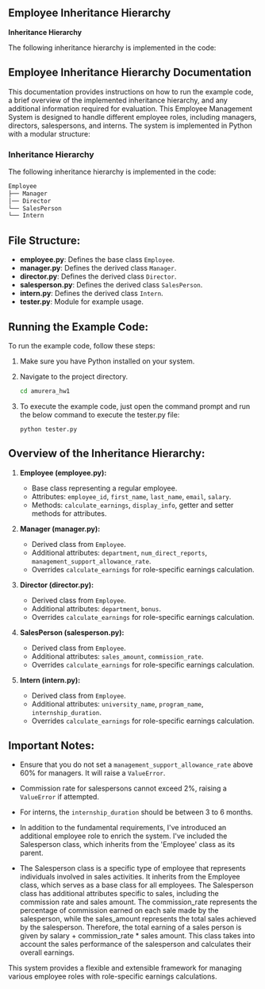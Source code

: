 
## Employee Inheritance Hierarchy

**Inheritance Hierarchy**

The following inheritance hierarchy is implemented in the code:

## Employee Inheritance Hierarchy Documentation

This documentation provides instructions on how to run the example code, a brief overview of the implemented inheritance hierarchy, and any additional information required for evaluation. This Employee Management System is designed to handle different employee roles, including managers, directors, salespersons, and interns. The system is implemented in Python with a modular structure:


### Inheritance Hierarchy

The following inheritance hierarchy is implemented in the code:

```python
Employee
├── Manager
│── Director
└── SalesPerson
└── Intern

```
## File Structure:
- **employee.py**: Defines the base class `Employee`.
- **manager.py**: Defines the derived class `Manager`.
- **director.py**: Defines the derived class `Director`.
- **salesperson.py**: Defines the derived class `SalesPerson`.
- **intern.py**: Defines the derived class `Intern`.
- **tester.py**: Module for example usage.

## Running the Example Code:

To run the example code, follow these steps:

1. Make sure you have Python installed on your system.


2. Navigate to the project directory.

    ```bash
    cd amurera_hw1
    ```

4. To execute the example code, just open the command prompt and run the below command to execute the tester.py file:

    ```b
    python tester.py
    ```
## Overview of the Inheritance Hierarchy:

1. **Employee (employee.py):**
   - Base class representing a regular employee.
   - Attributes: `employee_id`, `first_name`, `last_name`, `email`, `salary`.
   - Methods: `calculate_earnings`, `display_info`, getter and setter methods for attributes.

2. **Manager (manager.py):**
   - Derived class from `Employee`.
   - Additional attributes: `department`, `num_direct_reports`, `management_support_allowance_rate`.
   - Overrides `calculate_earnings` for role-specific earnings calculation.

3. **Director (director.py):**
   - Derived class from `Employee`.
   - Additional attributes: `department`, `bonus`.
   - Overrides `calculate_earnings` for role-specific earnings calculation.

4. **SalesPerson (salesperson.py):**
   - Derived class from `Employee`.
   - Additional attributes: `sales_amount`, `commission_rate`.
   - Overrides `calculate_earnings` for role-specific earnings calculation.

5. **Intern (intern.py):**
   - Derived class from `Employee`.
   - Additional attributes: `university_name`, `program_name`, `internship_duration`.
   - Overrides `calculate_earnings` for role-specific earnings calculation.
     
## Important Notes:

- Ensure that you do not set a `management_support_allowance_rate` above 60% for managers. It will raise a `ValueError`.

- Commission rate for salespersons cannot exceed 2%, raising a `ValueError` if attempted.

- For interns, the `internship_duration` should be between 3 to 6 months.
-  In addition to the fundamental requirements, I've introduced an additional employee role to enrich the system. I've included the Salesperson class, which inherits from the 'Employee' class as its parent.
- The Salesperson class is a specific type of employee that represents individuals involved in sales activities. It inherits from the Employee class, which serves as a base class for all employees. The Salesperson class has additional attributes specific to sales, including the commission rate and sales amount. The commission_rate represents the percentage of commission earned on each sale made by the salesperson, while the sales_amount represents the total sales achieved by the salesperson. Therefore, the total earning of a sales person is given by salary + commission_rate * sales amount. This class takes into account the sales performance of the salesperson and calculates their overall earnings.

This system provides a flexible and extensible framework for managing various employee roles with role-specific earnings calculations.

